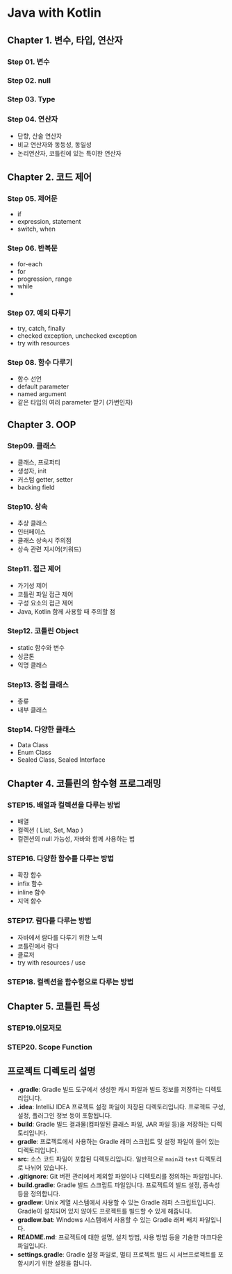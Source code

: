 # Java with Kotlin

## Chapter 1. 변수, 타입, 연산자

### Step 01. 변수

### Step 02. null

### Step 03. Type

### Step 04. 연산자
- 단향, 산술 연산자
- 비교 연산자와 동등성, 동일성
- 논리연산자, 코틀린에 있는 특이한 연산자


## Chapter 2. 코드 제어

### Step 05. 제어문
- if
- expression, statement
- switch, when

### Step 06. 반복문
- for-each
- for
- progression, range
- while
- 
### Step 07. 예외 다루기
- try, catch, finally
- checked exception, unchecked exception
- try with resources

### Step 08. 함수 다루기
- 함수 선언
- default parameter
- named argument
- 같은 타입의 여러 parameter 받기 (가변인자)


## Chapter 3. OOP

### Step09. 클래스
- 클래스, 프로퍼티
- 생성자, init
- 커스텀 getter, setter
- backing field

### Step10. 상속
- 추상 클래스
- 인터페이스
- 클래스 상속시 주의점
- 상속 관련 지시어(키워드)

### Step11. 접근 제어 
- 가기성 제어
- 코틀린 파일 접근 제어
- 구성 요소의 접근 제어
- Java, Kotlin 함께 사용할 때 주의할 점

### Step12. 코틀린 Object
- static 함수와 변수
- 싱글톤
- 익명 클래스

### Step13. 중첩 클래스
- 종류
- 내부 클래스

### Step14. 다양한 클래스
- Data Class
- Enum Class
- Sealed Class, Sealed Interface


## Chapter 4. 코틀린의 함수형 프로그래밍

### STEP15. 배열과 컬렉션을 다루는 방법
- 배열
- 컬렉션 ( List, Set, Map )
- 컬렌션의 null 가능성, 자바와 함께 사용하는 법

### STEP16. 다양한 함수를 다루는 방법
- 확장 함수
- infix 함수
- inline 함수
- 지역 함수

### STEP17. 람다를 다루는 방법
- 자바에서 람다를 다루기 위한 노력
- 코틀린에서 람다
- 클로저
- try with resources / use

### STEP18. 컬렉션을 함수형으로 다루는 방법


## Chapter 5. 코틀린 특성

### STEP19.이모저모

### STEP20. Scope Function

## 프로젝트 디렉토리 설명

- **.gradle**: Gradle 빌드 도구에서 생성한 캐시 파일과 빌드 정보를 저장하는 디렉토리입니다.
- **.idea**: IntelliJ IDEA 프로젝트 설정 파일이 저장된 디렉토리입니다. 프로젝트 구성, 설정, 플러그인 정보 등이 포함됩니다.
- **build**: Gradle 빌드 결과물(컴파일된 클래스 파일, JAR 파일 등)을 저장하는 디렉토리입니다.
- **gradle**: 프로젝트에서 사용하는 Gradle 래퍼 스크립트 및 설정 파일이 들어 있는 디렉토리입니다.
- **src**: 소스 코드 파일이 포함된 디렉토리입니다. 일반적으로 `main`과 `test` 디렉토리로 나뉘어 있습니다.
- **.gitignore**: Git 버전 관리에서 제외할 파일이나 디렉토리를 정의하는 파일입니다.
- **build.gradle**: Gradle 빌드 스크립트 파일입니다. 프로젝트의 빌드 설정, 종속성 등을 정의합니다.
- **gradlew**: Unix 계열 시스템에서 사용할 수 있는 Gradle 래퍼 스크립트입니다. Gradle이 설치되어 있지 않아도 프로젝트를 빌드할 수 있게 해줍니다.
- **gradlew.bat**: Windows 시스템에서 사용할 수 있는 Gradle 래퍼 배치 파일입니다.
- **README.md**: 프로젝트에 대한 설명, 설치 방법, 사용 방법 등을 기술한 마크다운 파일입니다.
- **settings.gradle**: Gradle 설정 파일로, 멀티 프로젝트 빌드 시 서브프로젝트를 포함시키기 위한 설정을 합니다.
